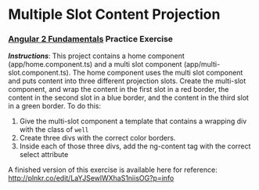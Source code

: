 # Multiple Slot Content Projection
### [Angular 2 Fundamentals]("https://app.pluralsight.com/courses/angular2-fundamentals") Practice Exercise


**_Instructions_**: This project contains a home component (app/home.component.ts) and a multi slot component
(app/multi-slot.component.ts). The home component uses the multi slot component and puts content into three
different projection slots. Create the multi-slot component, and wrap the content in the first slot in a 
red border, the content in the second slot in a blue border, and the content in the third slot in a green
border. To do this:


1. Give the multi-slot component a template that contains a wrapping div with the class of `well`
2. Create three divs with the correct color borders.
3. Inside each of those three divs, add the ng-content tag with the correct select attribute

A finished version of this exercise is available here for reference: http://plnkr.co/edit/LaYJSewlWXhaS1niisOG?p=info
